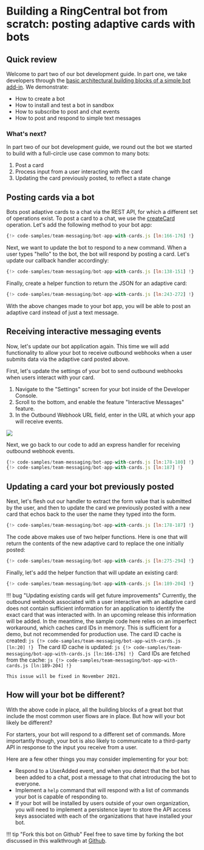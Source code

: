 # Building a RingCentral bot from scratch: posting adaptive cards with bots

## Quick review

Welcome to part two of our bot development guide. In part one, we take developers through the [basic architectural building blocks of a simple bot add-in](../walkthrough). We demonstrate:

* How to create a bot
* How to install and test a bot in sandbox
* How to subscribe to post and chat events
* How to post and respond to simple text messages

### What's next?

In part two of our bot development guide, we round out the bot we started to build with a full-circle use case common to many bots:

1. Post a card
2. Process input from a user interacting with the card
3. Updating the card previously posted, to reflect a state change

## Posting cards via a bot

Bots post adaptive cards to a chat via the REST API, for which a different set of operations exist. To post a card to a chat, we use the [createCard](https://developers.ringcentral.com/api-reference/Adaptive-Cards/createGlipAdaptiveCard) operation. Let's add the following method to your bot app:

```js
{!> code-samples/team-messaging/bot-app-with-cards.js [ln:166-176] !}
```

Next, we want to update the bot to respond to a new command. When a user types "hello" to the bot, the bot will respond by posting a card. Let's update our callback handler accordingly:

```js 
{!> code-samples/team-messaging/bot-app-with-cards.js [ln:138-151] !}
```

Finally, create a helper function to return the JSON for an adaptive card:

```js
{!> code-samples/team-messaging/bot-app-with-cards.js [ln:243-272] !}
```

With the above changes made to your bot app, you will be able to post an adaptive card instead of just a text message. 

## Receiving interactive messaging events

Now, let's update our bot application again. This time we will add functionality to allow your bot to receive outbound webhooks when a user submits data via the adaptive card posted above. 

First, let's update the settings of your bot to send outbound webhooks when users interact with your card. 

1. Navigate to the "Settings" screen for your bot inside of the Developer Console. 
2. Scroll to the bottom, and enable the feature "Interactive Messages" feature.
3. In the Outbound Webhook URL field, enter in the URL at which your app will receive events. 

<img class="img-fluid" style="max-width: 500px" src="../interactive-messages.png" >

Next, we go back to our code to add an express handler for receiving outbound webhook events. 

```js
{!> code-samples/team-messaging/bot-app-with-cards.js [ln:178-180] !}
{!> code-samples/team-messaging/bot-app-with-cards.js [ln:187] !}
```

## Updating a card your bot previously posted

Next, let's flesh out our handler to extract the form value that is submitted by the user, and then to update the card we previously posted with a new card that echos back to the user the name they typed into the form. 

```js
{!> code-samples/team-messaging/bot-app-with-cards.js [ln:178-187] !}
```

The code above makes use of two helper functions. Here is one that will return the contents of the new adaptive card to replace the one initially posted:

```js
{!> code-samples/team-messaging/bot-app-with-cards.js [ln:275-294] !}
```

Finally, let's add the helper function that will update an existing card:

```js
{!> code-samples/team-messaging/bot-app-with-cards.js [ln:189-204] !}
```

!!! bug "Updating existing cards will get future improvements"
    Currently, the outbound webhook associated with a user interactive with an adaptive card does not contain sufficient information for an application to identify the exact card that was interacted with. In an upcoming release this information will be added. 
	In the meantime, the sample code here relies on an imperfect workaround, which caches card IDs in memory. This is sufficient for a demo, but not recommended for production use. 
    The card ID cache is created:
    ```js
    {!> code-samples/team-messaging/bot-app-with-cards.js [ln:20] !}
    ```
    The card ID cache is updated:
    ```js
    {!> code-samples/team-messaging/bot-app-with-cards.js [ln:166-176] !}
    ```
    Card IDs are fetched from the cache:
    ```js
    {!> code-samples/team-messaging/bot-app-with-cards.js [ln:189-204] !}
    ```

    This issue will be fixed in November 2021. 

## How will your bot be different?

With the above code in place, all the building blocks of a great bot that include the most common user flows are in place. But how will your bot likely be different?

For starters, your bot will respond to a different set of commands. More importantly though, your bot is also likely to communicate to a third-party API in response to the input you receive from a user. 

Here are a few other things you may consider implementing for your bot:

* Respond to a UserAdded event, and when you detect that the bot has been added to a chat, post a message to that chat introducing the bot to everyone. 
* Implement a `help` command that will respond with a list of commands your bot is capable of responding to.
* If your bot will be installed by users outside of your own organization, you will need to implement a persistence layer to store the API access keys associated with each of the organizations that have installed your bot. 

!!! tip "Fork this bot on Github"
    Feel free to save time by forking the bot discussed in this walkthrough at [Github](https://github.com/pkvenu/ringcentral-bot-demo/).
